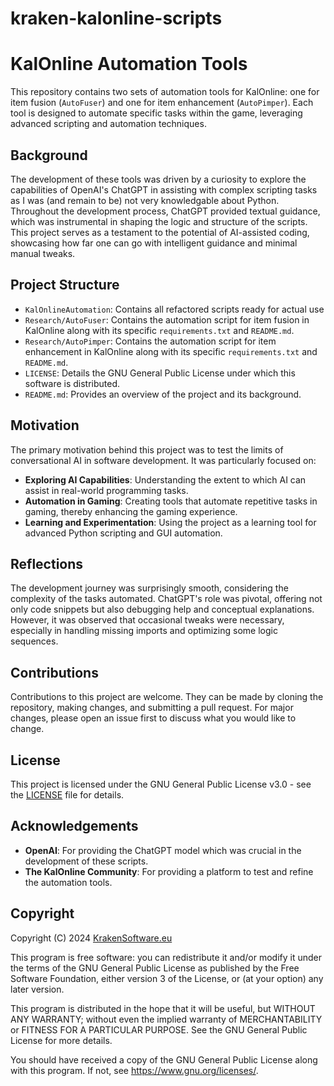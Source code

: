 # kraken-kalonline-scripts
# KalOnline Automation Tools

This repository contains two sets of automation tools for KalOnline: one for item fusion (`AutoFuser`) and one for item enhancement (`AutoPimper`). Each tool is designed to automate specific tasks within the game, leveraging advanced scripting and automation techniques.

## Background

The development of these tools was driven by a curiosity to explore the capabilities of OpenAI's ChatGPT in assisting with complex scripting tasks as I was (and remain to be) not very knowledgable about Python. Throughout the development process, ChatGPT provided textual guidance, which was instrumental in shaping the logic and structure of the scripts. This project serves as a testament to the potential of AI-assisted coding, showcasing how far one can go with intelligent guidance and minimal manual tweaks.

## Project Structure

- `KalOnlineAutomation`: Contains all refactored scripts ready for actual use
- `Research/AutoFuser`: Contains the automation script for item fusion in KalOnline along with its specific `requirements.txt` and `README.md`.
- `Research/AutoPimper`: Contains the automation script for item enhancement in KalOnline along with its specific `requirements.txt` and `README.md`.
- `LICENSE`: Details the GNU General Public License under which this software is distributed.
- `README.md`: Provides an overview of the project and its background.

## Motivation

The primary motivation behind this project was to test the limits of conversational AI in software development. It was particularly focused on:
- **Exploring AI Capabilities**: Understanding the extent to which AI can assist in real-world programming tasks.
- **Automation in Gaming**: Creating tools that automate repetitive tasks in gaming, thereby enhancing the gaming experience.
- **Learning and Experimentation**: Using the project as a learning tool for advanced Python scripting and GUI automation.

## Reflections

The development journey was surprisingly smooth, considering the complexity of the tasks automated. ChatGPT's role was pivotal, offering not only code snippets but also debugging help and conceptual explanations. However, it was observed that occasional tweaks were necessary, especially in handling missing imports and optimizing some logic sequences.

## Contributions

Contributions to this project are welcome. They can be made by cloning the repository, making changes, and submitting a pull request. For major changes, please open an issue first to discuss what you would like to change.

## License

This project is licensed under the GNU General Public License v3.0 - see the [LICENSE](LICENSE) file for details.

## Acknowledgements

- **OpenAI**: For providing the ChatGPT model which was crucial in the development of these scripts.
- **The KalOnline Community**: For providing a platform to test and refine the automation tools.

## Copyright

Copyright (C) 2024 [KrakenSoftware.eu](https://krakensoftware.eu)

This program is free software: you can redistribute it and/or modify it under the terms of the GNU General Public License as published by the Free Software Foundation, either version 3 of the License, or (at your option) any later version.

This program is distributed in the hope that it will be useful, but WITHOUT ANY WARRANTY; without even the implied warranty of MERCHANTABILITY or FITNESS FOR A PARTICULAR PURPOSE. See the GNU General Public License for more details.

You should have received a copy of the GNU General Public License along with this program. If not, see <https://www.gnu.org/licenses/>.
